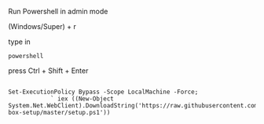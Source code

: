 Run Powershell in admin mode
  
 (Windows/Super) + r
 
 type in 

 ```
 powershell

 ```

 press Ctrl + Shift + Enter 

```

Set-ExecutionPolicy Bypass -Scope LocalMachine -Force; 
            ` iex ((New-Object System.Net.WebClient).DownloadString('https://raw.githubusercontent.com/codemerlin/win-box-setup/master/setup.ps1'))


```

